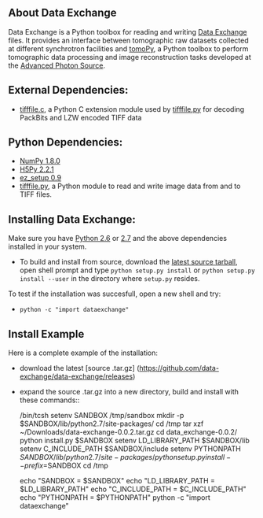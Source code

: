 ## About Data Exchange

Data Exchange is a Python toolbox for reading and writing  [Data Exchange](http://www.aps.anl.gov/DataExchange/) files. It provides an interface between tomographic raw datasets collected at different synchrotron facilities and [tomoPy](https://github.com/tomopy/tomopy/ "tomoPy"), a Python toolbox to perform tomographic data processing and image reconstruction tasks developed at the [Advanced Photon Source](http://www.aps.anl.gov/ "APS").

## External Dependencies:
- [tifffile.c](http://www.lfd.uci.edu/~gohlke/code/tifffile.c.html), a Python C extension module used by [tifffile.py](http://www.lfd.uci.edu/~gohlke/code/tifffile.py.html) for decoding PackBits and LZW encoded TIFF data

 

## Python Dependencies:

- [NumPy 1.8.0](http://www.numpy.org "numpy")
- [H5Py 2.2.1](http://www.h5py.org "h5py")
- [ez_setup 0.9](https://pypi.python.org/pypi/ez_setup "ez_setup")
- [tifffile.py](http://www.lfd.uci.edu/~gohlke/code/tifffile.py.html), a Python module to read and write image data from and to TIFF files.

## Installing Data Exchange:

Make sure you have [Python 2.6](http://www.python.org/download/releases/2.6/ "tsss...") or [2.7](http://www.python.org/download/releases/2.7/ "tsss...") and the above dependencies installed in your system. 


 - To build and install from source, download the [latest source tarball](https://github.com/data-exchange/data-exchange/releases), open shell prompt and type `python setup.py install` or `python setup.py install --user` in the directory where `setup.py` resides.

To test if the installation was succesfull, open a new shell and try:

- ``python -c "import dataexchange"``


## Install Example

Here is a complete example of the installation:

 - download the latest [source .tar.gz] (https://github.com/data-exchange/data-exchange/releases)
 - expand the source .tar.gz into a new directory, build and install with these commands::

     /bin/tcsh
     setenv SANDBOX /tmp/sandbox
     mkdir -p $SANDBOX/lib/python2.7/site-packages/
     cd /tmp
     tar xzf ~/Downloads/data-exchange-0.0.2.tar.gz
     cd data_exchange-0.0.2/
     python install.py $SANDBOX 
     setenv LD_LIBRARY_PATH $SANDBOX/lib
     setenv C_INCLUDE_PATH $SANDBOX/include
     setenv PYTHONPATH $SANDBOX/lib/python2.7/site-packages/
     python setup.py install --prefix=$SANDBOX
     cd /tmp
 
     echo "SANDBOX = $SANDBOX"
     echo "LD_LIBRARY_PATH = $LD_LIBRARY_PATH"
     echo "C_INCLUDE_PATH = $C_INCLUDE_PATH"
     echo "PYTHONPATH = $PYTHONPATH"
     python -c "import dataexchange"


